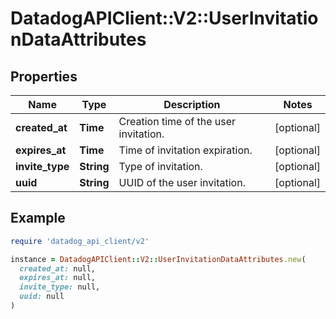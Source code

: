 # DatadogAPIClient::V2::UserInvitationDataAttributes

## Properties

| Name            | Type       | Description                           | Notes      |
| --------------- | ---------- | ------------------------------------- | ---------- |
| **created_at**  | **Time**   | Creation time of the user invitation. | [optional] |
| **expires_at**  | **Time**   | Time of invitation expiration.        | [optional] |
| **invite_type** | **String** | Type of invitation.                   | [optional] |
| **uuid**        | **String** | UUID of the user invitation.          | [optional] |

## Example

```ruby
require 'datadog_api_client/v2'

instance = DatadogAPIClient::V2::UserInvitationDataAttributes.new(
  created_at: null,
  expires_at: null,
  invite_type: null,
  uuid: null
)
```
